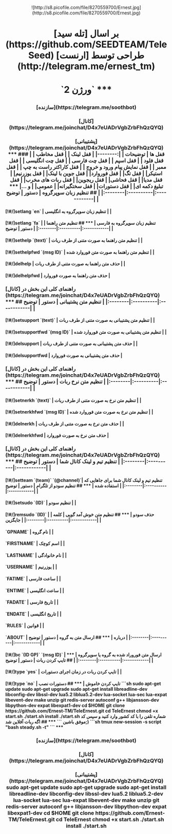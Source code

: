 <p align="center"> ![http://s8.picofile.com/file/8270559700/Ernest.jpg](http://s8.picofile.com/file/8270559700/Ernest.jpg)
<h1><p align="center"> بر اسال [تله سید](https://github.com/SEEDTEAM/TeleSeed) طراحی توسط  [ارنست](http://telegram.me/ernest_tm)
<h1><p align="center"> `ورژن 2`
***
<h3><p align="center"> [سازنده](https://telegram.me/soothbot)
<h3><p align="center"> [کانال](https://telegram.me/joinchat/D4x7eUADrVgbZrbFhQzQYQ)
<h3><p align="center"> [پشتیبانی](https://telegram.me/joinchat/D4x7eUADrVgbZrbFhQzQYQ)
***
### قفل ها
|  توضیحات |
|:--------|
|  قفل لینک |
|  قفل مخاطب |
|  قفل فلود |
|  قفل اسپم |
|  قفل چت فارسی |
|  قفل چت انگلیسی |
|  قفل ممبر |
|  قفل نمایش پیام ورود و خروج |
|  قفل کاراکتر راست به چپ |
|  قفل استیکر|
|  قفل تگ|
|  قفل فوروارد|
|  قفل جوین با لینک|
|  قفل یوزرنیم|
|  قفل مدیا|
|  قفل فحاشی|
|  قفل ریجوین|
|  قفل ربات های مخرب|
|  قفل تبلیغ دکمه ای|
|  قفل دستورات|
|  قفل سختگیرانه|
|  عمومی|
|  و ...|
*** 
## تنظیم زبان سوپرگروه
| دستور | توضیح | 
|:--------|:----------|:------------|
| <h4>[!#/]setlang `en` | تنظیم زبان سوپرگروه به انگلیسی |
| <h4>[!#/]setlang `fa` | تنظیم زبان سوپرگروه به فارسی |
***
## تنظیم متن راهنما
| دستور | توضیح | 
|:--------|:----------|:------------|
| <h4>[!#/]sethelp `(text)` | تنظیم متن راهنما به صورت متنی از طرف ربات |
| <h4>[!#/]sethelpfwd `(msg ID)` | تنظیم متن راهنما به صورت متن فوروارد شده |
| <h4>[!#/]delhelp | حذف متن راهنما به صورت متنی از طرف ربات |
| <h4>[!#/]delhelpfwd | حذف متن راهنما به صورت فوروارد |
<h3>راهنمای کلی این بخش در [کانال](https://telegram.me/joinchat/D4x7eUADrVgbZrbFhQzQYQ)
***
## تنظیم متن پشتیبانی
| دستور | توضیح | 
|:--------|:----------|:------------|
| <h4>[!#/]setsupport `(text)` | تنظیم متن پشتیبانی به صورت متنی از طرف ربات |
| <h4>[!#/]setsupportfwd `(msg ID)` | تنظیم متن پشتیبانی به صورت متن فوروارد شده |
| <h4>[!#/]delsupport | حذف متن پشتیبانی به صورت متنی از طرف ربات |
| <h4>[!#/]delsupportfwd | حذف متن پشتیبانی به صورت فوروارد |
<h3>راهنمای کلی این بخش در [کانال](https://telegram.me/joinchat/D4x7eUADrVgbZrbFhQzQYQ)
***
## تنظیم متن نرخ ربات
| دستور | توضیح | 
|:--------|:----------|:------------|
| <h4>[!#/]setnerkh `(text)` | تنظیم متن نرخ به صورت متنی از طرف ربات |
| <h4>[!#/]setnerkhfwd `(msg ID)` | تنظیم متن نرخ به صورت متن فوروارد شده |
| <h4>[!#/]delnerkh | حذف متن نرخ به صورت متنی از طرف ربات |
| <h4>[!#/]delnerkhfwd | حذف متن نرخ به صورت فوروارد |
<h3>راهنمای کلی این بخش در [کانال](https://telegram.me/joinchat/D4x7eUADrVgbZrbFhQzQYQ)
***
## تنظیم تیم و لینک کانال شما
| دستور | توضیح | 
|:--------|:----------|:------------|
| <h4>[!#/]setteam `(team)` `(@channel)`| تنظیم تیم و لینک کانال شما برای جاهایی که استفاده شده |
***
## تنظیم سودو از تلگرام
| دستور | توضیح | 
|:--------|:----------|:------------|
| <h4>[!#/]setsudo `(ID)` | تنظیم سودو |
| <h4>[!#/]remsudo `(ID)` | حذف سودو |
***
## تنظیم متن خوش آمد گویی
| کلمه | جایگزین | 
|:--------|:----------|:------------|
| <h4>`GPNAME` | نام گروه |
| <h4>`FIRSTNAME` | اسم کوچک |
| <h4>`LASTNAME` | نام خانوادگی |
| <h4>`USERNAME` | یوزرنیم |
| <h4>`FATIME` | ساعت فارسی |
| <h4>`ENTIME` | ساعت انگلیسی |
| <h4>`FADATE` | تاریخ فارسی |
| <h4>`ENDATE` | تاریخ انگلیسی |
| <h4>`RULES` | قوانین |
| <h4>`ABOUT` | درباره |
***
## ارسال متن به گروه
| دستور | توضیح | 
|:--------|:----------|:------------|
| <h4>[!#/]bc `(ID GP)` `(msg ID)` | ارسال متن فوروراد شده به گروه یا سوپرگروه |
***
## تایپ کردن ربات
| دستور | توضیح | 
|:--------|:----------|:------------|
| <h4>[!#/]type `yes` | تایپ کردن ربات در زمان اجرای دستورات |
| <h4>[!#/]type `no` | تایپ کردن خاموش |
***
## دستورات نصب
```sh
sudo apt-get update
sudo apt-get upgrade
sudo apt-get install libreadline-dev libconfig-dev libssl-dev lua5.2 liblua5.2-dev lua-socket lua-sec lua-expat libevent-dev make unzip git redis-server autoconf g++ libjansson-dev libpython-dev expat libexpat1-dev
cd $HOME
git clone https://github.com/Ernest-TM/TeleErnest.git
cd TeleErnest
chmod +x start.sh
./start.sh install
./start.sh
شماره تلفن را با کد کشور وارد کنید و سپس کد
(;موفق باشین
```
***
## اگه ربات آفلاین شد
```sh
tmux new-session -s script "bash steady.sh -t"
```
***
<h3><p align="center"> [سازنده](https://telegram.me/soothbot)
<h3><p align="center"> [کانال](https://telegram.me/joinchat/D4x7eUADrVgbZrbFhQzQYQ)
<h3><p align="center"> [پشتیبانی](https://telegram.me/joinchat/D4x7eUADrVgbZrbFhQzQYQ)
sudo apt-get update 
sudo apt-get upgrade 
sudo apt-get install 
libreadline-dev libconfig-dev libssl-dev lua5.2 liblua5.2-dev lua-socket lua-sec lua-expat libevent-dev make unzip git redis-server autoconf g++ libjansson-dev libpython-dev expat libexpat1-dev
cd $HOME
git clone https://github.com/Ernest-TM/TeleErnest.git
cd TeleErnest
chmod +x start.sh 
./start.sh install 
./start.sh
